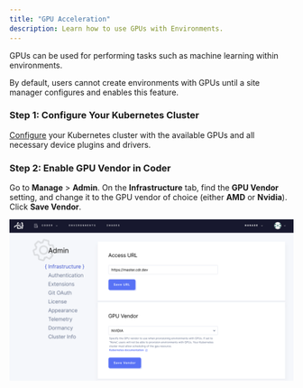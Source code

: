 ```yaml
---
title: "GPU Acceleration"
description: Learn how to use GPUs with Environments.
---
```


GPUs can be used for performing tasks such as machine learning within
environments.

By default, users cannot create environments with GPUs until a site manager
configures and enables this feature.

### Step 1: Configure Your Kubernetes Cluster

<a href="https://kubernetes.io/docs/tasks/manage-gpus/scheduling-gpus/"
target="_blank" rel="noreferrer noopener">Configure</a> your Kubernetes cluster
with the available GPUs and all necessary device plugins and drivers.

### Step 2: Enable GPU Vendor in Coder

Go to **Manage** > **Admin**. On the **Infrastructure** tab, find the **GPU
Vendor** setting, and change it to the GPU vendor of choice (either **AMD** or
**Nvidia**). Click **Save Vendor**.

![Enable GPU Vendor](../../assets/gpu.png)

